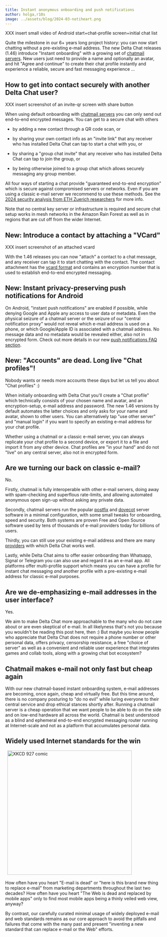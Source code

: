 ```yaml
---
title: Instant anonymous onboarding and push notifications
author: holga,r10s
image: ../assets/blog/2024-03-notiheart.png
---
```


XXX insert small video of Android start+chat-profile screen+initial chat list 

Quite the milestone in our 6+ years long project history: 
you can now start chatting without a pre-existing e-mail address. 
The new Delta Chat releases (1.46) introduce "Instant onboarding" 
with a growing set of [chatmail servers](/chatmail). 
New users just need to provide a name and optionally an avatar,
and hit "Agree and continue" to create their chat profile instantly
and experience a reliable, secure and fast messaging experience ...


## How to get into contact securely with another Delta Chat user? 

XXX insert screenshot of an invite-qr screen with share button 

When using default onboarding with [chatmail servers](/en/chatmail) 
you can only send out end-to-end encrypted messages. 
You can get to a secure chat with others  

- by adding a new contact through a QR code scan, or 

- by sharing your own contact info as an "invite link" 
  that any receiver who has installed Delta Chat 
  can tap to start a chat with you, or 

- by sharing a "group chat invite" 
  that any receiver who has installed Delta Chat 
  can tap to join the group, or 

- by being otherwise joined to a group chat which 
  allows securely messaging any group member. 

All four ways of starting a chat provide "guaranteed end-to-end encryption" 
which is secure against compromised servers or networks. 
Even if you are using a classic e-mail server we recommend to use these methods. 
See the [2024 security analysis from ETH Zuerich researchers](https://delta.chat/en/2024-03-25-crypto-analysis-securejoin) for more info. 

Note that no central key server or infrastructure is required
and secure chat setup works in mesh networks in the Amazon Rain Forest 
as well as in regions that are cut off from the wider Internet. 


## New: Introduce a contact by attaching a "VCard"

XXX insert screenshot of an attached vcard 

With the 1.46 releases you can now "attach" a contact to a chat message, 
and any receiver can tap it to start chatting with the contact. 
The contact attachment has the [vcard format](https://www.rfc-editor.org/rfc/rfc6350)
and contains an encryption number that is used to establish end-to-end encrypted messaging. 


## New: Instant privacy-preserving push notifications for Android 

On Android, "instant push notifications" are enabled if possible,
while denying Google and Apple any access to user data or metadata. 
Even the physical seizure of a chatmail server or the seizure of our "central notification proxy" 
would not reveal which e-mail address is used on a phone, 
or which Google/Apple ID is associated with a chatmail address. 
No message data and no metadata would be revealed either, also not in encrypted form. 
Check out more details in our new [push notifications FAQ section](/help#instant-delivery).


## New: "Accounts" are dead. Long live "Chat profiles"!

Nobody wants or needs more accounts these days
but let us tell you about "Chat profiles" :) 

When initially onboarding with Delta Chat you'll create a "Chat profile"
which technically consists of your chosen name and avatar,
and an encryption-setup, e-mail address and password. 
The new 1.46 versions by default automates the latter choices 
and only asks for your name and avatar, shown to other users. 
You can alternatively tap "use other server" and "manual login" 
if you want to specify an existing e-mail address for your chat profile. 

Whether using a chatmail or a classic e-mail server, 
you can always replicate your chat profile to a second device,
or export it to a file and import it from any other device. 
Chat profiles are "in your hand" and do not "live" on any central server,
also not in encrypted form. 


## Are we turning our back on classic e-mail? 

No. 

Firstly, chatmail is fully interoperable with other e-mail servers, 
doing away with spam-checking and superflous rate-limits,
and allowing automated anonymous open sign-up without asking any private data.

Secondly, chatmail servers run the popular [postfix](https://postfix.org) 
and [dovecot](https://dovecot.org) server software in a minimal configuration,
with some small tweaks for onboarding, speed and security. 
Both systems are proven Free and Open Source software 
used by tens of thousands of e-mail providers today for billions of users. 

Thirdly, you can still use your existing e-mail address and
there are many [providers](https://providers.delta.chat) 
with which Delta Chat works well. 

Lastly, while Delta Chat aims to offer easier onboarding than Whatsapp, Signal or Telegram 
you can also use and regard it as an e-mail app. 
All platforms offer multi-profile support 
which means you can have a profile for instant chat messaging 
*and* another profile with a pre-existing e-mail address for classic e-mail purposes. 


## Are we de-emphasizing e-mail addresses in the user interface? 

Yes. 

We aim to make Delta Chat more approachable to the many 
who do not care about or are even skeptical of e-mail. 
In all likelyness that's not you 
because you wouldn't be reading this post here, then :) 
But maybe you know people who appreciate that Delta Chat 
does not require a phone number or other personal data, 
offers privacy, censorship resistance, a free "choice of server" 
as well as a convenient and reliable user experience 
that integrates games and collab tools, 
along with a growing chat bot ecosystem? 


## Chatmail makes e-mail not only fast but cheap again 

With our new chatmail-based instant onboarding system, 
e-mail addresses are becoming, once again, cheap and virtually free. 
But this time around, there is no company posturing to "do no evil" 
while luring everyone to their central service and drop ethical stances shortly after. 
Running a chatmail server is a cheap operation that we want people
to be able to do on the side and on low-end hardware all across the world. 
Chatmail is best understood as a blind and ephemeral end-to-end encrypted 
messaging router running at Internet-scale and not as a platform 
that accumulates personal data. 


## Widely used Internet standards for the win 

<a href="https://xkcd.com/927/"><img src="https://imgs.xkcd.com/comics/standards_2x.png" style="width:400; float:center; clear:both; margin-left:.5em; margin-bottom:.2em;" alt="XKCD 927 comic" /></a>

How often have you heart "E-mail is dead" or 
"here is this brand new thing to replace e-mail" 
from marketing departments throughout the last two decades? 
How often have you heart "The Web is dead and replaced by mobile apps"
only to find most mobile apps being a thinly veiled web view, anyway? 

By contrast, our carefully curated minimal usage of widely 
deployed e-mail and web standards 
remains as our core approach to avoid the pitfalls and failures
that come with the many past and present
"inventing a new standard that can replace e-mail or the Web" efforts.
